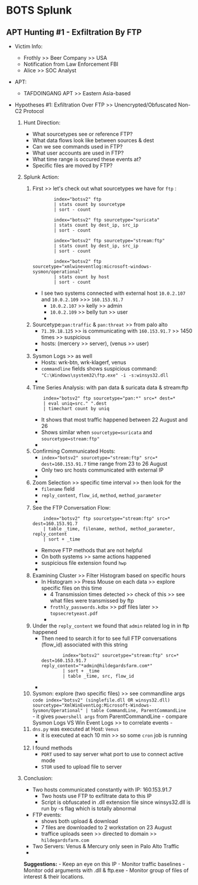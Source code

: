 # BOTS Splunk

## APT Hunting #1 - Exfiltration By FTP
- Victim Info:
    - Frothly >> Beer Company >> USA
    - Notification from Law Enforcement FBI
    - Alice >> SOC Analyst

- APT:
    - TAFDOINGANG APT >> Eastern Asia-based

- Hypotheses #1: Exfiltration Over FTP >> Unencrypted/Obfuscated Non-C2 Protocol
    1. Hunt Direction:
        - What sourcetypes see or reference FTP?
        - What data flows look like between sources & dest
        - Can we see commands used in FTP?
        - What user accounts are used in FTP?
        - What time range is occured these events at?
        - Specific files are moved by FTP?

    2. Splunk Action:
        1. First >> let's check out what sourcetypes we have for `ftp` :
            ```code
                    index="botsv2" ftp
                    | stats count by sourcetype
                    | sort - count

                    index="botsv2" ftp sourcetype="suricata"
                    | stats count by dest_ip, src_ip
                    | sort - count

                    index="botsv2" ftp sourcetype="stream:ftp"
                    | stats count by dest_ip, src_ip
                    | sort - count

                    index="botsv2" ftp sourcetype="xmlwineventlog:microsoft-windows-sysmon/operational"
                    | stats count by host
                    | sort - count
            ```
            - I see two systems connected with external host `10.0.2.107` and `10.0.2.109` >>> `160.153.91.7`
                - `10.0.2.107` >> kelly >> admin
                - `10.0.2.109` >> belly tun >> user
                -
        2. Sourcetype:`pan:traffic` & `pan:threat` >> from palo alto
            - `71.39.18.125` >> is communicating with `160.153.91.7` >> 1450 times >> suspicious
            - hosts: (mercery >> server), (venus >> user)
            -
        3. Sysmon Logs >> as well
            - Hosts: wrk-btn, wrk-klagerf, venus
            - `commandline` fields shows suspicious command: `"C:\Windows\system32\ftp.exe" -i -s:winsys32.dll`
            -
        4. Time Series Analysis: with pan data & suricata data & stream:ftp
            ```code
                index="botsv2" ftp sourcetype="pan:*" src=* dest=*
                | eval uniq=src." ".dest
                | timechart count by uniq
            ```
            - It shows that  most traffic happened between 22 August and 26
            - Shows similar when `sourcetype=suricata` and `sourcetype=stream:ftp"`
            -
        5. Confirming Communicated Hosts:
            - `index="botsv2" sourcetype="stream:ftp" src=* dest=160.153.91.7` time range from 23 to 26 August
            - Only two src hosts communicated with external IP
            -
        6. Zoom Selection >> specific time interval >> then look for the
            - `filename` field
            - `reply_content`, `flow_id`, `method`, `method_parameter`
            -
        7. See the FTP Conversation Flow:
            ```code
                index="botsv2" ftp sourcetype="stream:ftp" src=* dest=160.153.91.7
                | table _time, filename, method, method_parameter, reply_content
                | sort + _time
            ```
            - Remove FTP methods that are not helpful
            - On both systems >> same actions happened
            - suspicious file extension found `hwp`
            -
        8. Examining Cluster >> Filter Histogram based on specific hours
            - In Histogram >> Press Mouse on each data >> explore specific files on this time
                - 4 Transmission times detected >> check of this >> see what files were transmissed by ftp
                - `frothly_passwords.kdbx` >> pdf files later >> `topsecretyeast.pdf`
                -
        9. Under the `reply_content` we found that `admin` related log in in ftp happened
            - Then need to search it for to see full FTP conversations (flow_id) associated with this string
                ```code
                        index="botsv2" sourcetype="stream:ftp" src=* dest=160.153.91.7 reply_content="*admin@hildegardsfarm.com*"
                        | sort + _time
                        | table _time, src, flow_id
                ```
            -
        10. Sysmon: explore (two specific files) >> see commandline args
                ```code
                    index="botsv2" (singlefile.dll OR winsys32.dll) sourcetype="XmlWinEventLog:Microsoft-Windows-Sysmon/Operational"
                    | table CommandLine, ParentCommandLine
                ```
                - it gives `powershell args` from ParentCommandLine
                - compare Sysmon Logs VS Win Event Logs >> to correlate events
                -
        11. `dns.py` was executed at Host: `Venus`
            - it is executed at each 10 min >> so some `cron` job is running
            -
        12. I found methods
            - `PORT` used to say server what port to use to connect active mode
            - `STOR` used to upload file to server

    3. Conclusion:
        - Two hosts communicated constantly with IP: 160.153.91.7
            - Two hosts use FTP to exfiltrate data to this IP
            - Script is obfuscated in .dll extension file since winsys32.dll is run by -s flag which is totally abnormal
        - FTP events:
            - shows both upload & download
            - 7 files are downloaded to 2 workstation on 23 August
            - traffice uploads seen >> directed to domain >> `hildegardsfarm.com`
        - Two Servers: Venus & Mercury only seen in Palo Alto Traffic
        -
        **Suggestions:**
            - Keep an eye on this IP
            - Monitor traffic baselines
            - Monitor odd arguments with .dll & ftp.exe
            - Monitor group of files of interest & their locations.
